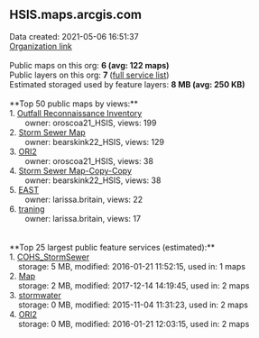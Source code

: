 <h2>HSIS.maps.arcgis.com</h2> Data created: 2021-05-06 16:51:37 <br /><a target='new' href='https://HSIS.maps.arcgis.com'>Organization link</a><br /><br />Public maps on this org: <b>6 (avg: 122 maps)</b><br />Public layers on this org: <b>7 </b>(<a target='new' href='https://services.arcgis.com/YgFwgbm6BmoCpnxg/ArcGIS/rest/services'>full service list</a>)<br />Estimated storaged used by feature layers: <b>8 MB (avg: 250 KB)</b><br /><br />**Top 50 public maps by views:**<br />  1. <a target='new' href='https://www.arcgis.com/home/item.html?id=ee0fb11461394eb0b41bf5574f18177f'>Outfall Reconnaissance Inventory</a> <br />  &nbsp;&nbsp;&nbsp;&nbsp; &nbsp;&nbsp;owner: oroscoa21_HSIS, views: 199<br />  2. <a target='new' href='https://www.arcgis.com/home/item.html?id=405410af9b2e4973a9291036a1bab90b'>Storm Sewer Map</a> <br />  &nbsp;&nbsp;&nbsp;&nbsp; &nbsp;&nbsp;owner: bearskink22_HSIS, views: 129<br />  3. <a target='new' href='https://www.arcgis.com/home/item.html?id=e41df1f7d42047a78e330253d280e7b1'>ORI2</a> <br />  &nbsp;&nbsp;&nbsp;&nbsp; &nbsp;&nbsp;owner: oroscoa21_HSIS, views: 38<br />  4. <a target='new' href='https://www.arcgis.com/home/item.html?id=e3bec18c510e4f0a9b70a907bdb2b494'>Storm Sewer Map-Copy-Copy</a> <br />  &nbsp;&nbsp;&nbsp;&nbsp; &nbsp;&nbsp;owner: bearskink22_HSIS, views: 38<br />  5. <a target='new' href='https://www.arcgis.com/home/item.html?id=791813028f2e48639ff32be1da625093'>EAST</a> <br />  &nbsp;&nbsp;&nbsp;&nbsp; &nbsp;&nbsp;owner: larissa.britain, views: 22<br />  6. <a target='new' href='https://www.arcgis.com/home/item.html?id=5d334bbf524644d6964cc186a071e189'>traning</a> <br />  &nbsp;&nbsp;&nbsp;&nbsp; &nbsp;&nbsp;owner: larissa.britain, views: 17<br /><br /><br />**Top 25 largest public feature services (estimated):**<br /> 1. <a target='new' href='https://www.arcgis.com/home/item.html?id=51c13a551cae47b1af8bc0b699dae44c'>COHS_StormSewer</a><br /> &nbsp;&nbsp;&nbsp;&nbsp;storage: 5 MB, modified: 2016-01-21 11:52:15,  used in: 1 maps<br /> 2. <a target='new' href='https://www.arcgis.com/home/item.html?id=783924ce2b944477b4c103779f160b6e'>Map</a><br /> &nbsp;&nbsp;&nbsp;&nbsp;storage: 2 MB, modified: 2017-12-14 14:19:45,  used in: 2 maps<br /> 3. <a target='new' href='https://www.arcgis.com/home/item.html?id=f00c41baadb2443d97b73cbc1b1807a0'>stormwater</a><br /> &nbsp;&nbsp;&nbsp;&nbsp;storage: 0 MB, modified: 2015-11-04 11:31:23,  used in: 2 maps<br /> 4. <a target='new' href='https://www.arcgis.com/home/item.html?id=abd5a459c67b406dad54456f1aa7b0c6'>ORI2</a><br /> &nbsp;&nbsp;&nbsp;&nbsp;storage: 0 MB, modified: 2016-01-21 12:03:15,  used in: 2 maps<br />
